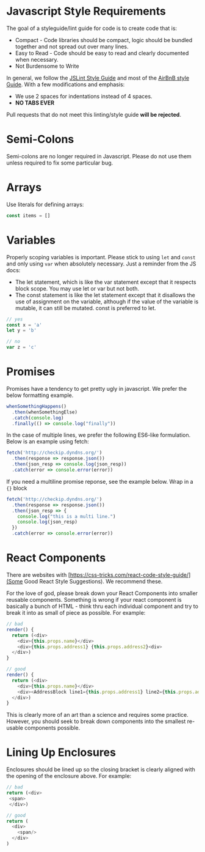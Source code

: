 Javascript Style Requirements
================

The goal of a styleguide/lint guide for code is to create code that is:

* Compact - Code libraries should be compact, logic should be bundled together and not spread out over many lines. 
* Easy to Read - Code should be easy to read and clearly documented when necessary.
* Not Burdensome to Write

In general, we follow the [JSLint Style Guide](http://www.jslint.com/help.html) and most of the [AirBnB style Guide](https://github.com/airbnb/javascript). With a few modifications and emphasis:
* We use 2 spaces for indentations instead of 4 spaces.
* **NO TABS EVER**

Pull requests that do not meet this linting/style guide **will be rejected**.


Semi-Colons
===================
Semi-colons are no longer required in Javascript. Please do not use them unless required to fix some particular bug.



Arrays
===================
Use literals for defining arrays:

```js
const items = []
```


Variables
==================
Properly scoping variables is important. Please stick to using `let` and `const` and only using `var` when absolutely necessary. Just a reminder from the JS docs:

* The let statement, which is like the var statement except that it respects block scope. You may use let or var but not both.
* The const statement is like the let statement except that it disallows the use of assignment on the variable, although if the value of the variable is mutable, it can still be mutated. const is preferred to let.


```js
// yes
const x = 'a'
let y = 'b'

// no
var z = 'c'
```

Promises
=====================
Promises have a tendency to get pretty ugly in javascript. We prefer the below formatting example.

```js
whenSomethingHappens()
  .then(whenSomethingElse)
  .catch(console.log)
  .finally(() => console.log("finally"))
```

In the case of multiple lines, we prefer the following ES6-like formulation. Below is an example using fetch:

```js
fetch('http://checkip.dyndns.org/')
  .then(response => response.json())
  .then(json_resp => console.log(json_resp))
  .catch(error => console.error(error))
```
If you need a multiline promise reponse, see the example below. Wrap in a `{}` block
```js
fetch('http://checkip.dyndns.org/')
  .then(response => response.json())
  .then(json_resp => {
    console.log("this is a multi line.")
    console.log(json_resp)
  })
  .catch(error => console.error(error))
```


React Components
===================
There are websites with [https://css-tricks.com/react-code-style-guide/](Some Good React Style Suggestions). We recommend these.

For the love of god, please break down your React Components into smaller reusable components. Something is wrong if your react component is basically a bunch of HTML - think thru each individual component and try to break it into as small of piece as possible. For example:

```js
// bad
render() {
  return (<div>
    <div>{this.props.name}</div>
    <div>{this.props.address1} {this.props.address2}<div>
  </div>)
}

// good
render() {
  return (<div>
    <div>{this.props.name}</div>
    <div><AddressBlock line1={this.props.address1} line2={this.props.address2} /></div>
  </div>)
}
```

This is clearly more of an art than a science and requires some practice. However, you should seek to break down components into the smallest re-usable components possible.


Lining Up Enclosures
====================
Enclosures should be lined up so the closing bracket is clearly aligned with the opening of the enclosure above. For example:


```js
// bad
return (<div>
 <span>
 </div>)

// good
return (
  <div>
    <span/> 
  </div>
)
```
